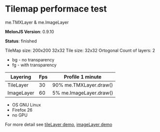 # Tilemap performace test
me.TMXLayer & me.ImageLayer

**MelonJS Version**: 0.9.10

**Status**: finished

TileMap size: 200x200 32x32
Tile size: 32x32
Ortogonal
Count of layers: 2
- bg - no transparency
- fg - with transparency

Layering	|	Fps	|	Profile 1 minute
------------|-------|---------------------
TileLayer	|	30	|	90% me.TMXLayer.draw()
ImageLayer	|	60	|	5% me.ImageLayer.draw()

- OS GNU Linux
- Firefox 26
- no GPU

For more detail see [tileLayer demo](https://github.com/Kibo/melonjs-cookbook/tree/master/cookbook/tilemapPerformanceTest/tileLayer), [imageLayer demo](https://github.com/Kibo/melonjs-cookbook/tree/master/cookbook/tilemapPerformanceTest/imageLayer)
